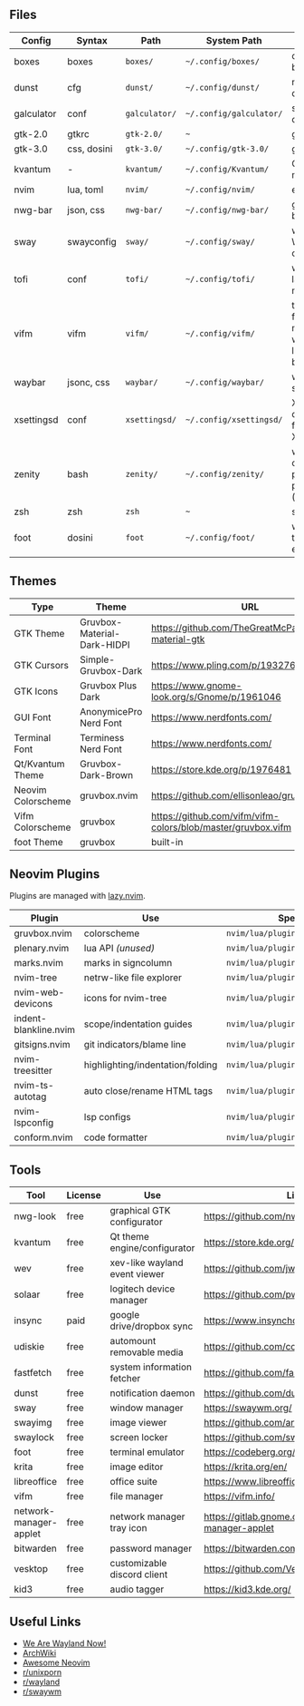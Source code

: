 ## Files

| Config | Syntax | Path | System Path | Purpose | Link |
| ------ | ------ | ---- | ----------- | ------- | ---- |
| boxes | boxes | `boxes/` | `~/.config/boxes/` | custom box design | [boxes](https://github.com/ascii-boxes/boxes) |
| dunst | cfg | `dunst/` | `~/.config/dunst/` | notification daemon | [dunst](https://github.com/dunst-project/dunst) |
| galculator | conf | `galculator/` | `~/.config/galculator/` | simple gtk calculator | [galculator](http://galculator.mnim.org/)
| gtk-2.0 | gtkrc | `gtk-2.0/` | `~` | gtk2 | [GTK](https://www.gtk.org/) |
| gtk-3.0 | css, dosini | `gtk-3.0/` | `~/.config/gtk-3.0/` | gtk3 | [GTK](https://www.gtk.org/) |
| kvantum | - | `kvantum/` | `~/.config/Kvantum/` | Qt theme manager | [kvantum](https://store.kde.org/p/1005410) |
| nvim | lua, toml | `nvim/` | `~/.config/nvim/` | editor | [neovim](https://neovim.io/) |
| nwg-bar | json, css | `nwg-bar/` | `~/.config/nwg-bar/` | gtk3 button bar | [nwg-bar](https://github.com/nwg-piotr/nwg-bar) |
| sway | swayconfig | `sway/` | `~/.config/sway/` | wayland WM based on i3 | [sway](https://swaywm.org/) |
| tofi | conf | `tofi/` | `~/.config/tofi/` | wayland launcher menu | [tofi](https://github.com/philj56/tofi) |
| vifm | vifm | `vifm/` | `~/.config/vifm/` | terminal file manager with vi-like bindings | [vifm](https://vifm.info/) |
| waybar | jsonc, css | `waybar/` | `~/.config/waybar/` | wayland status bar | [waybar](https://github.com/Alexays/Waybar) |
| xsettingsd | conf | `xsettingsd/` | `~/.config/xsettingsd/` | X settings daemon for XWayland | [xsettingsd](https://wiki.archlinux.org/title/Xsettingsd) |
| zenity | bash | `zenity/` | `~/.config/zenity/` | wayland-compatible password prompt (`sudo -A`) | [zenity](https://help.gnome.org/users/zenity/stable/) |
| zsh | zsh | `zsh` | `~` | shell | [zsh](https://zsh.sourceforge.io/) |
| foot | dosini | `foot` | `~/.config/foot/` | wayland terminal emulator | [foot](https://codeberg.org/dnkl/foot) |

## Themes

| Type | Theme | URL |
| ---- | ----- | --- |
| GTK Theme | Gruvbox-Material-Dark-HIDPI | <https://github.com/TheGreatMcPain/gruvbox-material-gtk> |
| GTK Cursors | Simple-Gruvbox-Dark | <https://www.pling.com/p/1932768/> |
| GTK Icons | Gruvbox Plus Dark | <https://www.gnome-look.org/s/Gnome/p/1961046> |
| GUI Font | AnonymicePro Nerd Font | <https://www.nerdfonts.com/> |
| Terminal Font | Terminess Nerd Font | <https://www.nerdfonts.com/> |
| Qt/Kvantum Theme | Gruvbox-Dark-Brown | <https://store.kde.org/p/1976481> |
| Neovim Colorscheme | gruvbox.nvim | <https://github.com/ellisonleao/gruvbox.nvim> |
| Vifm Colorscheme | gruvbox | <https://github.com/vifm/vifm-colors/blob/master/gruvbox.vifm> |
| foot Theme | gruvbox | built-in |

## Neovim Plugins

Plugins are managed with [lazy.nvim](https://github.com/folke/lazy.nvim).

| Plugin | Use | Spec Path | Repo |
| ------ | --- | --------- | ---- |
| gruvbox.nvim | colorscheme | `nvim/lua/plugins/colorscheme.lua` | ellisonleao/gruvbox.nvim |
| plenary.nvim | lua API *(unused)* | `nvim/lua/plugins/util.lua` | nvim-lua/plenary.nvim |
| marks.nvim | marks in signcolumn | `nvim/lua/plugins/ui.lua` | chentoast/marks.nvim |
| nvim-tree | netrw-like file explorer | `nvim/lua/plugins/editor.lua` | nvim-tree/nvim-tree.lua |
| nvim-web-devicons | icons for nvim-tree | `nvim/lua/plugins/editor.lua` | nvim-tree/nvim-web-devicons |
| indent-blankline.nvim | scope/indentation guides | `nvim/lua/plugins/ui.lua` | lukas-reineke/indent-blankline.nvim |
| gitsigns.nvim | git indicators/blame line | `nvim/lua/plugins/ui.lua` | lewis6991/gitsigns.nvim |
| nvim-treesitter | highlighting/indentation/folding | `nvim/lua/plugins/coding.lua` | nvim-treesitter/nvim-treesitter |
| nvim-ts-autotag | auto close/rename HTML tags | `nvim/lua/plugins/coding.lua` | windwp/nvim-ts-autotag |
| nvim-lspconfig | lsp configs | `nvim/lua/plugins/coding.lua` | neovim/nvim-lspconfig |
| conform.nvim | code formatter | `nvim/lua/plugins/coding.lua` | stevearc/conform.nvim |

## Tools

| Tool | License | Use | Link |
| ---- | ------- | --- | ---- |
| nwg-look | free | graphical GTK configurator | <https://github.com/nwg-piotr/nwg-look> |
| kvantum | free | Qt theme engine/configurator | <https://store.kde.org/p/1005410> |
| wev | free | xev-like wayland event viewer | <https://github.com/jwrdegoede/wev> |
| solaar | free | logitech device manager | <https://github.com/pwr-Solaar/Solaar> |
| insync | paid | google drive/dropbox sync | <https://www.insynchq.com/> |
| udiskie | free | automount removable media | <https://github.com/coldfix/udiskie> |
| fastfetch | free | system information fetcher | <https://github.com/fastfetch-cli/fastfetch> |
| dunst | free | notification daemon | <https://github.com/dunst-project/dunst> |
| sway | free | window manager | <https://swaywm.org/> |
| swayimg | free | image viewer | <https://github.com/artemsen/swayimg> |
| swaylock | free | screen locker | <https://github.com/swaywm/swaylock> |
| foot | free | terminal emulator | <https://codeberg.org/dnkl/foot> |
| krita | free | image editor | <https://krita.org/en/> |
| libreoffice | free | office suite | <https://www.libreoffice.org/> |
| vifm | free | file manager | <https://vifm.info/> |
| network-manager-applet | free | network manager tray icon | <https://gitlab.gnome.org/GNOME/network-manager-applet> |
| bitwarden | free | password manager | <https://bitwarden.com/> |
| vesktop | free | customizable discord client | <https://github.com/Vencord/Vesktop> |
| kid3 | free | audio tagger | <https://kid3.kde.org/> |

## Useful Links

- [We Are Wayland Now!](https://wearewaylandnow.com/)
- [ArchWiki](https://wiki.archlinux.org/title/Main_page)
- [Awesome Neovim](https://github.com/rockerBOO/awesome-neovim/tree/main)
- [r/unixporn](https://www.reddit.com/r/unixporn/)
- [r/wayland](https://www.reddit.com/r/wayland/)
- [r/swaywm](https://www.reddit.com/r/swaywm/)

